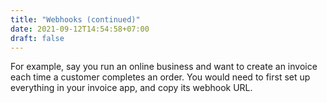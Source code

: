 ```yaml
---
title: "Webhooks (continued)"
date: 2021-09-12T14:54:58+07:00
draft: false
---
```


For example, say you run an online business and want to create an invoice each time a customer completes an order. You would need to first set up everything in your invoice app, and copy its webhook URL.